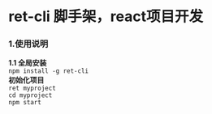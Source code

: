 # ret-cli 脚手架，react项目开发
### 1.使用说明
__1.1 全局安装__    
`npm install -g ret-cli`  
__初始化项目__  
`ret myproject`  
`cd myproject`  
`npm start`  